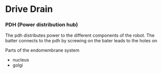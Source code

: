 # Drive Drain
### PDH (Power distribution hub)
The pdh distributes power to the different components of the robot. The batter connects to the pdh by screwing on the bater leads to the holes on


Parts of the endomembrane system
- nucleus
- golgi


